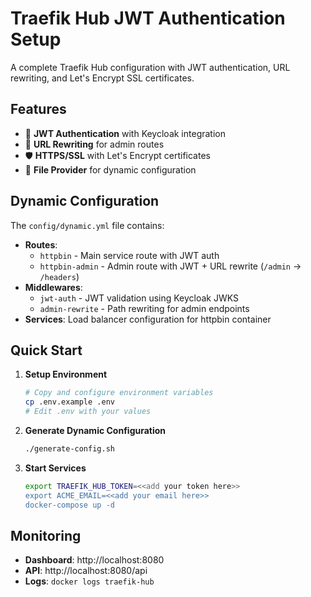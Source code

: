 # Traefik Hub JWT Authentication Setup

A complete Traefik Hub configuration with JWT authentication, URL rewriting, and Let's Encrypt SSL certificates.

## Features

- 🔐 **JWT Authentication** with Keycloak integration
- 🔄 **URL Rewriting** for admin routes
- 🛡️ **HTTPS/SSL** with Let's Encrypt certificates
- 📁 **File Provider** for dynamic configuration

## Dynamic Configuration

The `config/dynamic.yml` file contains:

- **Routes**: 
  - `httpbin` - Main service route with JWT auth
  - `httpbin-admin` - Admin route with JWT + URL rewrite (`/admin` → `/headers`)
- **Middlewares**:
  - `jwt-auth` - JWT validation using Keycloak JWKS
  - `admin-rewrite` - Path rewriting for admin endpoints
- **Services**: Load balancer configuration for httpbin container

## Quick Start

1. **Setup Environment**
   ```bash
   # Copy and configure environment variables
   cp .env.example .env
   # Edit .env with your values
   ```

3. **Generate Dynamic Configuration**
   ```bash
   ./generate-config.sh
   ```

4. **Start Services**

   ```bash
   export TRAEFIK_HUB_TOKEN=<<add your token here>>
   export ACME_EMAIL=<<add your email here>>
   docker-compose up -d
   ```

## Monitoring

- **Dashboard**: http://localhost:8080
- **API**: http://localhost:8080/api
- **Logs**: `docker logs traefik-hub`

